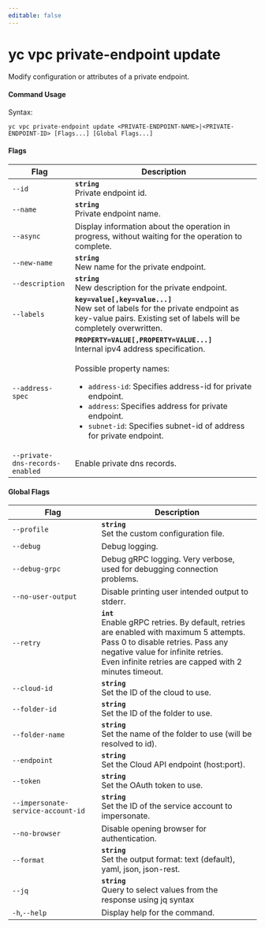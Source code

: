 ```yaml
---
editable: false
---
```


# yc vpc private-endpoint update

Modify configuration or attributes of a private endpoint.

#### Command Usage

Syntax: 

`yc vpc private-endpoint update <PRIVATE-ENDPOINT-NAME>|<PRIVATE-ENDPOINT-ID> [Flags...] [Global Flags...]`

#### Flags

| Flag | Description |
|----|----|
|`--id`|<b>`string`</b><br/>Private endpoint id.|
|`--name`|<b>`string`</b><br/>Private endpoint name.|
|`--async`|Display information about the operation in progress, without waiting for the operation to complete.|
|`--new-name`|<b>`string`</b><br/>New name for the private endpoint.|
|`--description`|<b>`string`</b><br/>New description for the private endpoint.|
|`--labels`|<b>`key=value[,key=value...]`</b><br/>New set of labels for the private endpoint as key-value pairs. Existing set of labels will be completely overwritten.|
|`--address-spec`|<b>`PROPERTY=VALUE[,PROPERTY=VALUE...]`</b><br/>Internal ipv4 address specification.<br/><br/>Possible property names:<br/><ul> <li><code>address-id</code>:     Specifies address-id for private endpoint.</li> <li><code>address</code>:     Specifies address for private endpoint.</li> <li><code>subnet-id</code>:     Specifies subnet-id of address for private endpoint.</li> </ul>|
|`--private-dns-records-enabled`|Enable private dns records.|

#### Global Flags

| Flag | Description |
|----|----|
|`--profile`|<b>`string`</b><br/>Set the custom configuration file.|
|`--debug`|Debug logging.|
|`--debug-grpc`|Debug gRPC logging. Very verbose, used for debugging connection problems.|
|`--no-user-output`|Disable printing user intended output to stderr.|
|`--retry`|<b>`int`</b><br/>Enable gRPC retries. By default, retries are enabled with maximum 5 attempts.<br/>Pass 0 to disable retries. Pass any negative value for infinite retries.<br/>Even infinite retries are capped with 2 minutes timeout.|
|`--cloud-id`|<b>`string`</b><br/>Set the ID of the cloud to use.|
|`--folder-id`|<b>`string`</b><br/>Set the ID of the folder to use.|
|`--folder-name`|<b>`string`</b><br/>Set the name of the folder to use (will be resolved to id).|
|`--endpoint`|<b>`string`</b><br/>Set the Cloud API endpoint (host:port).|
|`--token`|<b>`string`</b><br/>Set the OAuth token to use.|
|`--impersonate-service-account-id`|<b>`string`</b><br/>Set the ID of the service account to impersonate.|
|`--no-browser`|Disable opening browser for authentication.|
|`--format`|<b>`string`</b><br/>Set the output format: text (default), yaml, json, json-rest.|
|`--jq`|<b>`string`</b><br/>Query to select values from the response using jq syntax|
|`-h`,`--help`|Display help for the command.|
